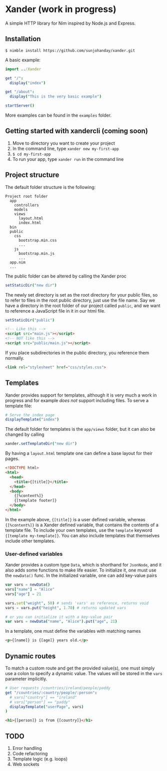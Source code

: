 # Xander (work in progress)
A simple HTTP library for Nim inspired by Node.js and Express.

## Installation
```$ nimble install https://github.com/sunjohanday/xander.git```

A basic example:
```nim
import ../Xander

get "/":
  display("index")

get "/about": 
  display("This is the very basic example")

startServer()
```
More examples can be found in the ```examples``` folder.

## Getting started with xandercli (coming soon)
1. Move to directory you want to create your project
2. In the command line, type ```xander new my-first-app```
3. ```$ cd my-first-app```
4. To run your app, type ```xander run``` in the command line

## Project structure
The default folder structure is the following:
```
Project root folder
  app
    controllers
    models
    views
      layout.html
      index.html
  bin
  public
    css
      bootstrap.min.css
      ...
    js
      bootstrap.min.js
      ...
  app.nim
  ...
```
The public folder can be altered by calling the Xander proc
```nim
setStaticDir("new dir")
```
The newly set directory is set as the root directory for your public files, so to refer to files in the root public directory, just use the file name. Say we have a directory in the root folder of our project called ```public```, and we want to reference a JavaScript file in it in our html file.
```nim
setStaticDir("public")
```
```html
<!-- Like this -->
<script src="main.js"></script>
<!-- NOT like this -->
<script src="public/main.js"></script>
```
If you place subdirectories in the public directory, you reference them normally.
```html
<link rel="stylesheet" href="css/styles.css">
```

## Templates
Xander provides support for templates, although it is very much a work in progress and for example *does not* support including files.
To serve a template file:
```nim
# Serve the index page
displayTemplate("index")
```
The default folder for templates is the ```app/views``` folder, but it can also be changed by calling
```nim
xander.setTemplateDir("new dir")
```
By having a ```layout.html``` template one can define a base layout for their pages.
```html
<!DOCTYPE html>
<html>
  <head>
    <title>{[title]}</title>
  </head>
  <body>
    {[%content%]}
    {[template footer]}
  </body>
</html>
```
In the example above, ```{[title]}``` is a user defined variable, whereas ```{[%content%]}``` is a Xander defined variable, that contains the contents of a template file. To include your own templates, use the ```template``` keyword ```{[template my-template]}```. You can also include templates that themselves include other templates.

### User-defined variables
Xander provides a custom type ```Data```, which is shorthand for ```JsonNode```, and it also adds some functions to make life easier. To initialize it, one must use the ```newData()``` func. In the initialized variable, one can add key-value pairs
```nim
var vars = newData()
vars["name"] = "Alice"
vars["age"] = 21

vars.set("weight", 50) # sends 'vars' as reference, returns void
vars = vars.put("height", 1.70) # returns updated vars

# or you can initialize it with a key-value pair
var vars = newData("name", "Alice").put("age", 21)
```
In a template, one must define the variables with matching names
```html
<p>{[name]} is {[age]} years old.</p>
```

## Dynamic routes
To match a custom route and get the provided value(s), one must simply use a colon to specify a dynamic value. The values will be stored in the ```vars``` parameter implicitly.
```nim
# User requests /countries/ireland/people/paddy
get "/countries/:country/people/:person": 
  # vars["country"] == "ireland"
  # vars["person"] == "paddy"
  displayTemplate("userPage", vars)
)
```
```html
<h1>{[person]} is from {[country]}</h1>
```

## TODO
1. Error handling
2. Code refactoring
3. Template logic (e.g. loops)
4. Web sockets
